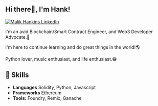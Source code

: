 <h2> Hi there👋, I'm Hank! </h2>




 [![Malik Hankins LinkedIn](https://img.shields.io/badge/LinkedIn-0077B5?style=for-the-badge&logo=linkedin&logoColor=white)](www.linkedin.com/in/malik-hankins-775554233)

I'm an avid Blockchain/Smart Contract Engineer,  and Web3 Developer Advocate.🔮

I'm here to continue learning and do great things in the world!🌎

Python lover, music enthusiast, and life enthusiast.😁

## 🔧 Skills
- **Languages** Solidity, Python, Javascript
- **Frameworks** Ethereum
- **Tools:** Foundry, Remix, Ganache



<!--
**hankbenji/hankbenji** is a ✨ _special_ ✨ repository because its `README.md` (this file) appears on your GitHub profile.

helloo

- 🔭 I’m currently working on ...
- 🌱 I’m currently learning ...
- 👯 I’m looking to collaborate on ...
- 🤔 I’m looking for help with ...
- 💬 Ask me about ...
- 📫 How to reach me: ...
- 😄 Pronouns: ...
- ⚡ Fun fact: ...
-->
